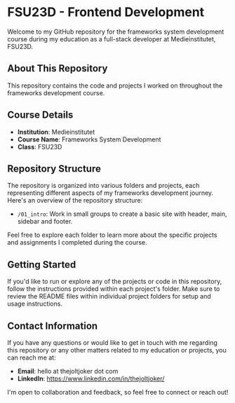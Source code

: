 # FSU23D - Frontend Development

Welcome to my GitHub repository for the frameworks system development course during my education as a full-stack developer at Medieinstitutet, FSU23D.

## About This Repository

This repository contains the code and projects I worked on throughout the frameworks development course. 

## Course Details

- **Institution**: Medieinstitutet
- **Course Name**: Frameworks System Development
- **Class**: FSU23D

## Repository Structure

The repository is organized into various folders and projects, each representing different aspects of my frameworks development journey. Here's an overview of the repository structure:

- `/01_intro`: Work in small groups to create a basic site with header, main, sidebar and footer.


Feel free to explore each folder to learn more about the specific projects and assignments I completed during the course.

## Getting Started

If you'd like to run or explore any of the projects or code in this repository, follow the instructions provided within each project's folder. Make sure to review the README files within individual project folders for setup and usage instructions.

## Contact Information

If you have any questions or would like to get in touch with me regarding this repository or any other matters related to my education or projects, you can reach me at:

- **Email**: hello at thejoltjoker dot com
- **LinkedIn**: https://www.linkedin.com/in/thejoltjoker/

I'm open to collaboration and feedback, so feel free to connect or reach out!
